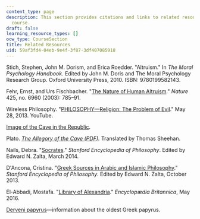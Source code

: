```yaml
---
content_type: page
description: This section provides citations and links to related resources for the
  course.
draft: false
learning_resource_types: []
ocw_type: CourseSection
title: Related Resources
uid: 59af3fd4-04eb-9e4f-3f87-3df407085918
---
```

Stich, Stephen, John M. Dorism, and Erica Roedder. "Altruism." In *The Moral Psychology Handbook*. Edited by John M. Doris and The Moral Psychology Research Group. Oxford University Press, 2010. ISBN: 9780199582143.

Fehr, Ernst, and Urs Fischbacher. "[The Nature of Human Altruism](http://dx.doi.org/10.1038/nature02043)." *Nature* 425, no. 6960 (2003): 785–91.

Wireless Philosophy. "[PHILOSOPHY—Religion: The Problem of Evil](https://www.youtube.com/watch?v=9pRzyioUKp0)." May 28, 2013. YouTube.

[Image of the Cave in the Republic](https://faculty.washington.edu/smcohen/320/platoscave.gif).

Plato. [*The Allegory of the Cave (PDF)*](https://classicalastrologer.com/wp-content/uploads/2012/12/plato-allegory-of-the-cave.pdf)*.* Translated by Thomas Sheehan. 

Nails, Debra. "[Socrates](http://plato.stanford.edu/entries/socrates/)." *Stanford Encyclopedia of Philosophy*. Edited by Edward N. Zalta, March 2014.

D'Ancona, Cristina. "[Greek Sources in Arabic and Islamic Philosophy](http://plato.stanford.edu/entries/arabic-islamic-greek/)." *Stanford Encyclopedia of Philosophy*. Edited by Edward N. Zalta, October 2013.

El-Abbadi, Mostafa. "[Library of Alexandria](https://www.britannica.com/topic/Library-of-Alexandria)." *Encyclopædia Britannica*, May 2016.

[Derveni papyrus](https://en.wikipedia.org/wiki/Derveni_papyrus)—information about the oldest Greek papyrus.